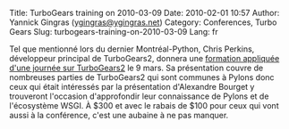 Title: TurboGears training on 2010-03-09
Date: 2010-02-01 10:57
Author: Yannick Gingras (ygingras@ygingras.net)
Category: Conferences, Turbo Gears
Slug: turbogears-training-on-2010-03-09
Lang: fr

Tel que mentionné lors du dernier Montréal-Python, Chris Perkins,
développeur principal de TurboGears2, donnera une [formation appliquée
d'une journée sur TurboGears2][] le 9 mars. Sa présentation couvre de
nombreuses parties de TurboGears2 qui sont communes à Pylons donc ceux
qui était intéressés par la présentation d'Alexandre Bourget y
trouveront l'occasion d'approfondir leur connaissance de Pylons et de
l'écosystème WSGI. À $300 et avec le rabais de $100 pour ceux qui vont
aussi à la conférence, c'est une aubaine à ne pas manquer.

  [formation appliquée d'une journée sur TurboGears2]: http://confoo.ca/fr/2010/session/relational-database-apps-with-turbogears

